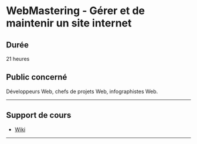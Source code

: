 # WebMastering - Gérer et de maintenir un site internet

## Durée

21 heures

## Public concerné

Développeurs Web, chefs de projets Web, infographistes Web.

___

## Support de cours

* [Wiki](https://github.com/seeren-training/WebMastering/wiki)

___